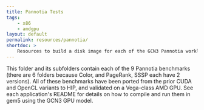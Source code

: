 ```yaml
---
title: Pannotia Tests
tags:
    - x86
    - amdgpu
layout: default
permalink: resources/pannotia/
shortdoc: >
    Resources to build a disk image for each of the GCN3 Pannotia workloads.
---
```


This folder and its subfolders contain each of the 9 Pannotia benchmarks (there are 6 folders because Color, and PageRank, SSSP each have 2 versions).  All of these benchmarks have been ported from the prior CUDA and OpenCL variants to HIP, and validated on a Vega-class AMD GPU.  See each application's README for details on how to compile and run them in gem5 using the GCN3 GPU model.
